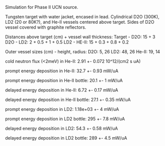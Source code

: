 Simulation for Phase II UCN source.

Tungsten target with water jacket, encased in lead.
Cylindrical D2O (300K), LD2 (20 or 80K?), and He-II vessels centered above target.
Sides of D2O vessel covered with graphite reflectors.

Distances above target (cm) + vessel wall thickness:
Target - D2O: 15 + 3
D2O - LD2: 2 + 0.5 + 1 + 0.5
LD2 - HE-II: 15 + 0.3 + 0.8 + 0.2

Outer vessel sizes (cm) - height, radius:
D2O: 5, 26
LD2: 48, 26
He-II: 19, 14

cold neutron flux (<2meV) in He-II:
2.91 +- 0.072 10^12/(cm2 s uA)

prompt energy deposition in He-II:
32.7 +- 0.93 mW/uA

prompt energy deposition in He-II bottle:
20.1 +- 1 mW/uA

delayed energy deposition in He-II:
6.72 +- 0.17 mW/uA

delayed energy deposition in He-II bottle:
27.1 +- 0.35 mW/uA

prompt energy deposition in LD2:
1.18e+03 +- 4 mW/uA

prompt energy deposition in LD2 bottle:
295 +- 7.8 mW/uA

delayed energy deposition in LD2:
54.3 +- 0.58 mW/uA

delayed energy deposition in LD2 bottle:
289 +- 4.5 mW/uA

